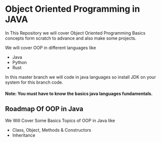 # Object Oriented Programming in JAVA

In This Repository we will cover Object Oriented Programming Basics concepts form scratch to advance and also make some projects.

We will cover OOP in different languages like
- Java
- Python
- Rust

In this master branch we will code in java languages so install JDK on your system for this branch code. 

#### Note: You must have to know the basics java languages fundamentals.

## Roadmap Of OOP in Java

We Will Cover Some Basics Topics of OOP in Java like
- Class, Object, Methods & Constructors
- Inheritance